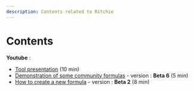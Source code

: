 ```yaml
---
description: Contents related to Ritchie
---
```


# Contents

**Youtube** :

* [Tool presentation](https://youtu.be/5S9CHC3QarQ) \(10 min\)
* [Demonstration of some community formulas](https://www.youtube.com/watch?v=-G5OlPsgNsY&feature=youtu.be) - version : **Beta 6** \(5 min\)
* [How to create a new formula](https://youtu.be/O_rD-0o8FrM) - version : **Beta 2** \(8 min\)



